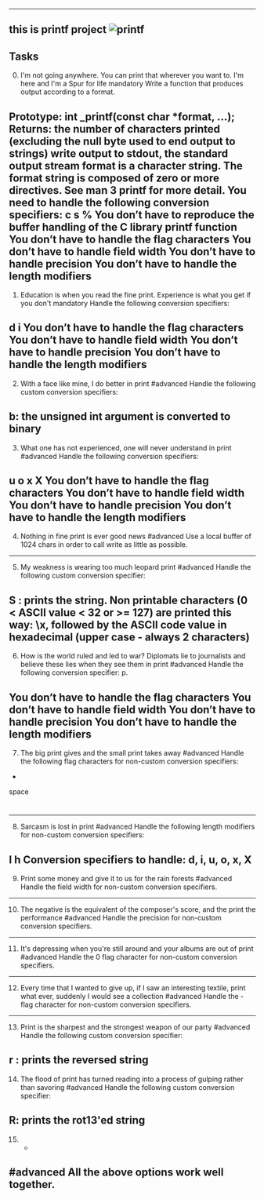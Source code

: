 ---------------------------------------------------------------------------------------------------------
this is printf project 
![printf](https://user-images.githubusercontent.com/115789886/234358364-0269671f-4417-4c43-a697-6b12baae11cc.png)
---------------------------------------------------------------------------------------------------------
Tasks
---------------------------------------------------------------------------------------------------------
0. I'm not going anywhere. You can print that wherever you want to. I'm here and I'm a Spur for life
mandatory
Write a function that produces output according to a format.

Prototype: int _printf(const char *format, ...);
Returns: the number of characters printed (excluding the null byte used to end output to strings)
write output to stdout, the standard output stream
format is a character string. The format string is composed of zero or more directives. See man 3 printf for more detail. You need to handle the following conversion specifiers:
c
s
%
You don’t have to reproduce the buffer handling of the C library printf function
You don’t have to handle the flag characters
You don’t have to handle field width
You don’t have to handle precision
You don’t have to handle the length modifiers
---------------------------------------------------------------------------------------------------------
1. Education is when you read the fine print. Experience is what you get if you don't
mandatory
Handle the following conversion specifiers:

d
i
You don’t have to handle the flag characters
You don’t have to handle field width
You don’t have to handle precision
You don’t have to handle the length modifiers
---------------------------------------------------------------------------------------------------------
2. With a face like mine, I do better in print
#advanced
Handle the following custom conversion specifiers:

b: the unsigned int argument is converted to binary
---------------------------------------------------------------------------------------------------------
3. What one has not experienced, one will never understand in print
#advanced
Handle the following conversion specifiers:

u
o
x
X
You don’t have to handle the flag characters
You don’t have to handle field width
You don’t have to handle precision
You don’t have to handle the length modifiers
-------------------------------------------------------------------------------------------------------
4. Nothing in fine print is ever good news
#advanced
Use a local buffer of 1024 chars in order to call write as little as possible.
-------------------------------------------------------------------------------------------------------
5. My weakness is wearing too much leopard print
#advanced
Handle the following custom conversion specifier:

S : prints the string.
Non printable characters (0 < ASCII value < 32 or >= 127) are printed this way: \x, followed by the ASCII code value in hexadecimal (upper case - always 2 characters)
------------------------------------------------------------------------------------------------------
6. How is the world ruled and led to war? Diplomats lie to journalists and believe these lies when they see them in print
#advanced
Handle the following conversion specifier: p.

You don’t have to handle the flag characters
You don’t have to handle field width
You don’t have to handle precision
You don’t have to handle the length modifiers
----------------------------------------------------------------------------------------------------
7. The big print gives and the small print takes away
#advanced
Handle the following flag characters for non-custom conversion specifiers:

+
space
#
-----------------------------------------------------------------------------------------------------
8. Sarcasm is lost in print
#advanced
Handle the following length modifiers for non-custom conversion specifiers:

l
h
Conversion specifiers to handle: d, i, u, o, x, X
-----------------------------------------------------------------------------------------------------
9. Print some money and give it to us for the rain forests
#advanced
Handle the field width for non-custom conversion specifiers.
-----------------------------------------------------------------------------------------------------
10. The negative is the equivalent of the composer's score, and the print the performance
#advanced
Handle the precision for non-custom conversion specifiers.
-----------------------------------------------------------------------------------------------------
11. It's depressing when you're still around and your albums are out of print
#advanced
Handle the 0 flag character for non-custom conversion specifiers.
-----------------------------------------------------------------------------------------------------
12. Every time that I wanted to give up, if I saw an interesting textile, print what ever, suddenly I would see a collection
#advanced
Handle the - flag character for non-custom conversion specifiers.
-----------------------------------------------------------------------------------------------------
13. Print is the sharpest and the strongest weapon of our party
#advanced
Handle the following custom conversion specifier:

r : prints the reversed string
-----------------------------------------------------------------------------------------------------
14. The flood of print has turned reading into a process of gulping rather than savoring
#advanced
Handle the following custom conversion specifier:

R: prints the rot13'ed string
-----------------------------------------------------------------------------------------------------
15. *
#advanced
All the above options work well together.
-----------------------------------------------------------------------------------------------------
